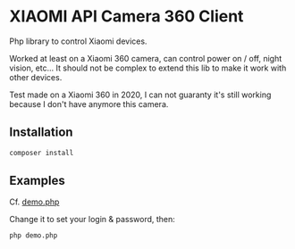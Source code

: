 # XIAOMI API Camera 360 Client

Php library to control Xiaomi devices.

Worked at least on a Xiaomi 360 camera, can control power on / off, night vision, etc...
It should not be complex to extend this lib to make it work with other devices.

Test made on a Xiaomi 360 in 2020, I can not guaranty it's still working because I don't
have anymore this camera.


## Installation

```bash
composer install
```

## Examples

Cf. [demo.php](demo.php)

Change it to set your login & password, then:

```bash
php demo.php
```

